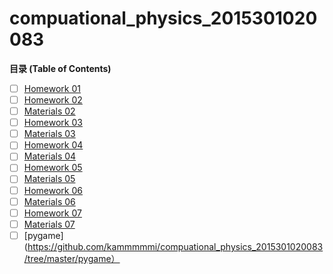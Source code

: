 # compuational_physics_2015301020083
**目录 (Table of Contents)**
- [ ] [Homework 01](https://github.com/kammmmmi/compuational_physics_2015301020083/blob/master/name.py "Homework 01")
- [ ] [Homework 02](https://github.com/kammmmmi/compuational_physics_2015301020083/blob/master/Homework%2002.md "Homework 02")
- [ ] [Materials 02](https://github.com/kammmmmi/compuational_physics_2015301020083/blob/master/Materials%2002.py "Materials 02")
- [ ] [Homework 03](https://github.com/kammmmmi/compuational_physics_2015301020083/blob/master/Home%20work%2003.md "Homework 03")
- [ ] [Materials 03](https://github.com/kammmmmi/compuational_physics_2015301020083/blob/master/Materials%2003.py "Materials 03")
- [ ] [Homework 04](http://note.youdao.com/noteshare?id=3a67f4286b5f4e57fa8c4e5e1dbc6040 "Homework 04")
- [ ] [Materials 04](https://github.com/kammmmmi/compuational_physics_2015301020083/blob/master/Materials%2004.py "Materials 04")
- [ ] [Homework 05](http://note.youdao.com/noteshare?id=b1fa7c5a0422b6750315f476348ad948 "Homework 05")
- [ ] [Materials 05](https://github.com/kammmmmi/compuational_physics_2015301020083/blob/master/Materials%2005.py "Materials 05")
- [ ] [Homework 06](http://note.youdao.com/noteshare?id=50dcc9d0944c0543be457b25e8926774 "Homework 06")
- [ ] [Materials 06](https://github.com/kammmmmi/compuational_physics_2015301020083/blob/master/Materials%2006.py "Materials 06")
- [ ] [Homework 07](http://note.youdao.com/noteshare?id=0ad6a6b603b466a18dd5234a8fbe44b4 "Homework 07")
- [ ] [Materials 07](https://github.com/kammmmmi/compuational_physics_2015301020083/blob/master/Materials%2007.py "Materials 07")
- [ ] [pygame](https://github.com/kammmmmi/compuational_physics_2015301020083/tree/master/pygame）

